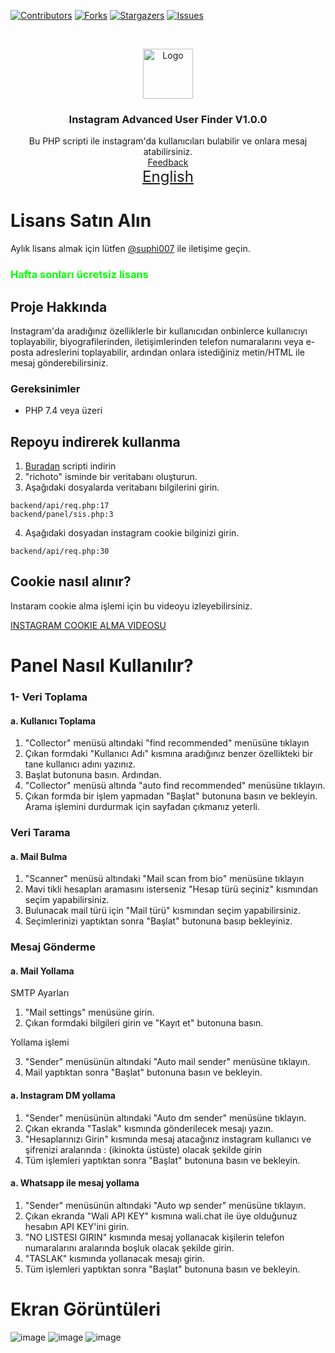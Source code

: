 [![Contributors][contributors-shield]][contributors-url]
[![Forks][forks-shield]][forks-url]
[![Stargazers][stars-shield]][stars-url]
[![Issues][issues-shield]][issues-url]

<br />
<p align="center">
<a href="https://github.com/suphiyasin/instagram-advanced-user-finder/">
<img src="https://cdn.cdnlogo.com/logos/i/4/instagram.svg" alt="Logo" width="80" height="80" />
</a>

<h3 align="center">Instagram Advanced User Finder V1.0.0</h3>

<p align="center">
    Bu PHP scripti ile instagram'da kullanıcıları bulabilir ve onlara mesaj atabilirsiniz.
    <br>
    <a href="https://github.com/suphiyasin/instagram-advanced-user-finder/issues">Feedback</a>
    <br>
    <a href="https://github.com/suphiyasin/instagram-advanced-user-finder/blob/main/README.md" style="font-size:24px">English</a>
</p>

# Lisans Satın Alın

Aylık lisans almak için lütfen <a href="https://t.me/suphi007">@suphi007</a> ile iletişime geçin.
<br>

### <font style="color:#00ff00">Hafta sonları ücretsiz lisans</font>

## Proje Hakkında

Instagram'da aradığınız özelliklerle bir kullanıcıdan onbinlerce kullanıcıyı toplayabilir, biyografilerinden, iletişimlerinden telefon numaralarını veya e-posta adreslerini toplayabilir, ardından onlara istediğiniz metin/HTML ile mesaj gönderebilirsiniz.

### Gereksinimler

- PHP 7.4 veya üzeri

## Repoyu indirerek kullanma

1. <a href="https://github.com/suphiyasin/instagram-advanced-user-finder/archive/refs/heads/main.zip">Buradan</a> scripti indirin
2. "richoto" isminde bir veritabanı oluşturun.
3. Aşağıdaki dosyalarda veritabanı bilgilerini girin.
```phpt
backend/api/req.php:17
backend/panel/sis.php:3
```
4. Aşağıdaki dosyadan instagram cookie bilginizi girin.
```phpt
backend/api/req.php:30
```

## Cookie nasıl alınır?

Instaram cookie alma işlemi için bu videoyu izleyebilirsiniz.

<a href="https://t.me/otoaraclar/78">INSTAGRAM COOKIE ALMA VIDEOSU</a>

# Panel Nasıl Kullanılır?

### 1- Veri Toplama

#### a. Kullanıcı Toplama
1. "Collector" menüsü altındaki "find recommended" menüsüne tıklayın
2. Çıkan formdaki "Kullanıcı Adı" kısmına aradığınız benzer özellikteki bir tane kullanıcı adını yazınız.
3. Başlat butonuna basın. Ardından.
4. "Collector" menüsü altında "auto find recommended" menüsüne tıklayın.
5. Çıkan formda bir işlem yapmadan "Başlat" butonuna basın ve bekleyin. Arama işlemini durdurmak için sayfadan çıkmanız yeterli.

### Veri Tarama

#### a. Mail Bulma

1. "Scanner" menüsü altındaki "Mail scan from bio" menüsüne tıklayın
2. Mavi tikli hesapları aramasını isterseniz "Hesap türü seçiniz" kısmından seçim yapabilirsiniz.
3. Bulunacak mail türü için "Mail türü" kısmından seçim yapabilirsiniz.
4. Seçimlerinizi yaptıktan sonra "Başlat" butonuna basıp bekleyiniz.

### Mesaj Gönderme

#### a. Mail Yollama

SMTP Ayarları
1. "Mail settings" menüsüne girin.
2. Çıkan formdaki bilgileri girin ve "Kayıt et" butonuna basın.

Yollama işlemi

3. "Sender" menüsünün altındaki "Auto mail sender" menüsüne tıklayın.
4. Mail yaptıktan sonra "Başlat" butonuna basın ve bekleyin.

#### a. Instagram DM yollama

1. "Sender" menüsünün altındaki "Auto dm sender" menüsüne tıklayın.
2. Çıkan ekranda "Taslak" kısmında gönderilecek mesajı yazın.
3. "Hesaplarınızı Girin" kısmında mesaj atacağınız instagram kullanıcı ve şifrenizi aralarında : (ikinokta üstüste) olacak şekilde girin
4. Tüm işlemleri yaptıktan sonra "Başlat" butonuna basın ve bekleyin.

#### a. Whatsapp ile mesaj yollama

1. "Sender" menüsünün altındaki "Auto wp sender" menüsüne tıklayın.
2. Çıkan ekranda "Wali API KEY" kısmına wali.chat ile üye olduğunuz hesabın API KEY'ini girin.
3. "NO LISTESI GIRIN" kısmında mesaj yollanacak kişilerin telefon numaralarını aralarında boşluk olacak şekilde girin.
4. "TASLAK" kısmında yollanacak mesajı girin.
5. Tüm işlemleri yaptıktan sonra "Başlat" butonuna basın ve bekleyin.

# Ekran Görüntüleri

![image](https://user-images.githubusercontent.com/65618247/173745092-02f5186d-bf5a-427c-b78b-f73eb88eb9c9.png)
![image](https://user-images.githubusercontent.com/65618247/173745165-805ea1b4-9bab-4f09-bae5-14a5eecc4716.png)
![image](https://user-images.githubusercontent.com/65618247/173745202-bbe547dd-1df3-4807-abe8-1f42991e8c79.png)


[contributors-shield]: https://img.shields.io/github/contributors/suphiyasin/instagram-advanced-user-finder.svg?style=for-the-badge
[contributors-url]: https://github.com/suphiyasin/instagram-advanced-user-finder/graphs/contributors
[forks-shield]: https://img.shields.io/github/forks/suphiyasin/instagram-advanced-user-finder.svg?style=for-the-badge
[forks-url]: https://github.com/hasokeyk/instagram/network/members
[stars-shield]: https://img.shields.io/github/stars/suphiyasin/instagram-advanced-user-finder.svg?style=for-the-badge
[stars-url]: https://github.com/suphiyasin/instagram-advanced-user-finder/stargazers
[issues-shield]: https://img.shields.io/github/issues/suphiyasin/instagram-advanced-user-finder.svg?style=for-the-badge
[issues-url]: https://github.com/suphiyasin/instagram-advanced-user-finder/issues
